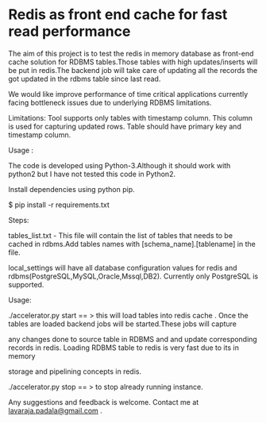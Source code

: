 # Redis as front end cache for fast read performance

The aim of this project is to test the redis in memory database as front-end cache solution for RDBMS tables.Those tables with high updates/inserts
will be put in redis.The backend job will take care of updating all the records the got updated in the  rdbms table since last read.

We would like improve performance of time critical applications currently facing bottleneck issues due to underlying RDBMS limitations.

Limitations:
Tool supports only tables with timestamp column. This column is used for capturing updated rows.
Table should have primary key and timestamp column.


Usage :

The code is developed using Python-3.Although it should work with python2 but I have not tested this code in Python2.

Install dependencies using python pip.

$ pip install -r requirements.txt

Steps:

tables_list.txt - This file will contain the list of tables that needs to be cached in rdbms.Add tables names with [schema_name].[tablename]  in the file.

local_settings will have all database configuration values for redis and rdbms(PostgreSQL,MySQL,Oracle,Mssql,DB2). Currently only PostgreSQL is supported.


Usage:

./accelerator.py start  == > this will load tables into redis cache . Once the tables are loaded backend jobs will be started.These jobs will capture

any changes done to source table in RDBMS and and update corresponding records in redis. Loading RDBMS table to redis is very fast due to its in memory

storage and pipelining concepts in redis.

./accelerator.py stop == > to stop already running instance.



Any suggestions and feedback is welcome. Contact me at lavaraja.padala@gmail.com .
